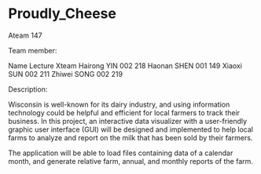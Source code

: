 # Proudly_Cheese
Ateam 147

Team member:

Name              Lecture      Xteam
Hairong YIN       002          218
Haonan SHEN       001          149
Xiaoxi SUN        002          211
Zhiwei SONG       002          219

Description:

Wisconsin is well-known for its dairy industry, and using information technology could be helpful and efficient for local farmers 
to track their business. In this project, an interactive data visualizer with a user-friendly graphic user interface (GUI) will be 
designed and implemented to help local farms to analyze and report on the milk that has been sold by their farmers. 
     
The application will be able to load files containing data of a calendar month, and generate relative farm, annual, 
and monthly reports of the farm. 




